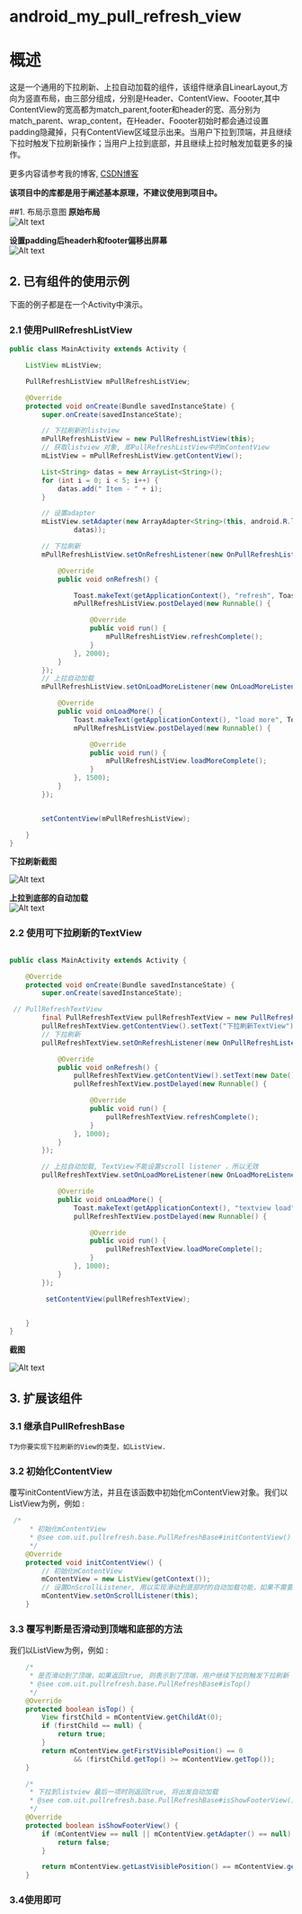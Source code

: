 
android_my_pull_refresh_view
============================
# 概述
这是一个通用的下拉刷新、上拉自动加载的组件，该组件继承自LinearLayout,方向为竖直布局，由三部分组成，分别是Header、ContentView、Foooter,其中ContentView的宽高都为match_parent,footer和header的宽、高分别为match_parent、wrap_content，在Header、Foooter初始时都会通过设置padding隐藏掉，只有ContentView区域显示出来。当用户下拉到顶端，并且继续下拉时触发下拉刷新操作；当用户上拉到底部，并且继续上拉时触发加载更多的操作。     

更多内容请参考我的博客, <a href="http://blog.csdn.net/bboyfeiyu/article/details/39718861" target="_blank">CSDN博客</a>

**该项目中的库都是用于阐述基本原理，不建议使用到项目中。**     

##1. 布局示意图
**原始布局**     
![Alt text](http://img.blog.csdn.net/20140913165858954?watermark/2/text/aHR0cDovL2Jsb2cuY3Nkbi5uZXQvYmJveWZlaXl1/font/5a6L5L2T/fontsize/400/fill/I0JBQkFCMA==/dissolve/70/gravity/Center)      

**设置padding后headerh和footer偏移出屏幕**      
![Alt text](http://img.blog.csdn.net/20140913165828046?watermark/2/text/aHR0cDovL2Jsb2cuY3Nkbi5uZXQvYmJveWZlaXl1/font/5a6L5L2T/fontsize/400/fill/I0JBQkFCMA==/dissolve/70/gravity/Center)     


## 2. 已有组件的使用示例
   下面的例子都是在一个Activity中演示。    
### 2.1 使用PullRefreshListView
```java
public class MainActivity extends Activity {

    ListView mListView;

    PullRefreshListView mPullRefreshListView;

    @Override
    protected void onCreate(Bundle savedInstanceState) {
        super.onCreate(savedInstanceState);

        // 下拉刷新的listview
        mPullRefreshListView = new PullRefreshListView(this);
        // 获取listview 对象, 即PullRefreshListView中的mContentView
        mListView = mPullRefreshListView.getContentView();

        List<String> datas = new ArrayList<String>();
        for (int i = 0; i < 5; i++) {
            datas.add(" Item - " + i);
        }

        // 设置adapter
        mListView.setAdapter(new ArrayAdapter<String>(this, android.R.layout.simple_list_item_1,
                datas));

        // 下拉刷新
        mPullRefreshListView.setOnRefreshListener(new OnPullRefreshListener() {

            @Override
            public void onRefresh() {

                Toast.makeText(getApplicationContext(), "refresh", Toast.LENGTH_SHORT).show();
                mPullRefreshListView.postDelayed(new Runnable() {

                    @Override
                    public void run() {
                        mPullRefreshListView.refreshComplete();
                    }
                }, 2000);
            }
        });
        // 上拉自动加载
        mPullRefreshListView.setOnLoadMoreListener(new OnLoadMoreListener() {

            @Override
            public void onLoadMore() {
                Toast.makeText(getApplicationContext(), "load more", Toast.LENGTH_SHORT).show();
                mPullRefreshListView.postDelayed(new Runnable() {

                    @Override
                    public void run() {
                        mPullRefreshListView.loadMoreComplete();
                    }
                }, 1500);
            }
        });


        setContentView(mPullRefreshListView);

    }
}
```
  **下拉刷新截图**   

  ![Alt text](http://img.blog.csdn.net/20140913171130673?watermark/2/text/aHR0cDovL2Jsb2cuY3Nkbi5uZXQvYmJveWZlaXl1/font/5a6L5L2T/fontsize/400/fill/I0JBQkFCMA==/dissolve/70/gravity/Center)      

  **上拉到底部的自动加载**     
  ![Alt text](http://img.blog.csdn.net/20140913171130673?watermark/2/text/aHR0cDovL2Jsb2cuY3Nkbi5uZXQvYmJveWZlaXl1/font/5a6L5L2T/fontsize/400/fill/I0JBQkFCMA==/dissolve/70/gravity/Center)       

### 2.2 使用可下拉刷新的TextView
```java

public class MainActivity extends Activity {

    @Override
    protected void onCreate(Bundle savedInstanceState) {
        super.onCreate(savedInstanceState);

 // PullRefreshTextView
        final PullRefreshTextView pullRefreshTextView = new PullRefreshTextView(this);
        pullRefreshTextView.getContentView().setText("下拉刷新TextView");
        // 下拉刷新
        pullRefreshTextView.setOnRefreshListener(new OnPullRefreshListener() {

            @Override
            public void onRefresh() {
                pullRefreshTextView.getContentView().setText(new Date().toGMTString());
                pullRefreshTextView.postDelayed(new Runnable() {

                    @Override
                    public void run() {
                        pullRefreshTextView.refreshComplete();
                    }
                }, 1000);
            }
        });

        // 上拉自动加载, TextView不能设置scroll listener ，所以无效
        pullRefreshTextView.setOnLoadMoreListener(new OnLoadMoreListener() {

            @Override
            public void onLoadMore() {
                Toast.makeText(getApplicationContext(), "textview load", Toast.LENGTH_SHORT).show();
                pullRefreshTextView.postDelayed(new Runnable() {

                    @Override
                    public void run() {
                        pullRefreshTextView.loadMoreComplete();
                    }
                }, 1000);
            }
        });

         setContentView(pullRefreshTextView);


    }
}
```
**截图**     

![Alt text](http://img.blog.csdn.net/20140913171316628?watermark/2/text/aHR0cDovL2Jsb2cuY3Nkbi5uZXQvYmJveWZlaXl1/font/5a6L5L2T/fontsize/400/fill/I0JBQkFCMA==/dissolve/70/gravity/Center)
​        
## 3. 扩展该组件
### 3.1 继承自PullRefreshBase<T>
	T为你要实现下拉刷新的View的类型，如ListView.       

### 3.2 初始化ContentView
  覆写initContentView方法，并且在该函数中初始化mContentView对象。我们以ListView为例，例如 :       
```java
 /*
     * 初始化mContentView
     * @see com.uit.pullrefresh.base.PullRefreshBase#initContentView()
     */
    @Override
    protected void initContentView() {
        // 初始化mContentView
        mContentView = new ListView(getContext());
        // 设置OnScrollListener, 用以实现滑动到底部时的自动加载功能，如果不需要该功能可以不设置.
        mContentView.setOnScrollListener(this);
    }
```

### 3.3 覆写判断是否滑动到顶端和底部的方法
   我们以ListView为例，例如 :    
```java
    /*
     * 是否滑动到了顶端，如果返回true, 则表示到了顶端，用户继续下拉则触发下拉刷新
     * @see com.uit.pullrefresh.base.PullRefreshBase#isTop()
     */
    @Override
    protected boolean isTop() {
        View firstChild = mContentView.getChildAt(0);
        if (firstChild == null) {
            return true;
        }
        return mContentView.getFirstVisiblePosition() == 0
                && (firstChild.getTop() >= mContentView.getTop());
    }

    /*
     * 下拉到listview 最后一项时则返回true, 将出发自动加载
     * @see com.uit.pullrefresh.base.PullRefreshBase#isShowFooterView()
     */
    @Override
    protected boolean isShowFooterView() {
        if (mContentView == null || mContentView.getAdapter() == null) {
            return false;
        }

        return mContentView.getLastVisiblePosition() == mContentView.getAdapter().getCount() - 1;
    } 
```
### 3.4使用即可
